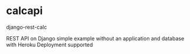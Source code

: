 # calcapi
django-rest-calc

REST API on Django simple example without an application and database
with Heroku Deployment supported
